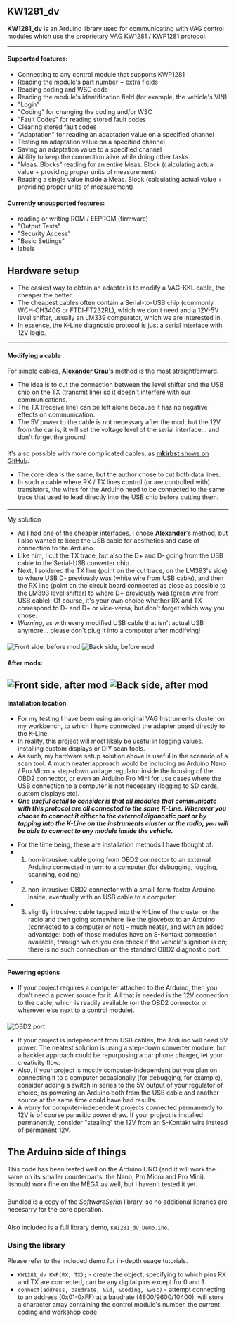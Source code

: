 ## KW1281_dv

**KW1281_dv** is an Arduino library used for communicating with VAG control modules which use the proprietary VAG KW1281 / KWP1281 protocol.

---

#### Supported features:
- Connecting to any control module that supports KWP1281
- Reading the module's part number + extra fields
- Reading coding and WSC code
- Reading the module's identification field (for example, the vehicle's VIN)
- "Login"
- "Coding" for changing the coding and/or WSC
- "Fault Codes" for reading stored fault codes
- Clearing stored fault codes
- "Adaptation" for reading an adaptation value on a specified channel
- Testing an adaptation value on a specified channel
- Saving an adaptation value to a specified channel
- Ability to keep the connection alive while doing other tasks
- "Meas. Blocks" reading for an entire Meas. Block (calculating actual value + providing proper units of measurement)
- Reading a single value inside a Meas. Block (calculating actual value + providing proper units of measurement)
#### Currently unsupported features:
- reading or writing ROM / EEPROM (firmware)
- "Output Tests"
- "Security Access"
- "Basic Settings"
- labels

## Hardware setup
+ The easiest way to obtain an adapter is to modify a VAG-KKL cable, the cheaper the better.
+ The cheapest cables often contain a Serial-to-USB chip (commonly WCH‑CH340G or FTDI‑FT232RL), which we don't need and a 12V-5V level shifter, usually an LM339 comparator, which we are interested in.
+ In essence, the K-Line diagnostic protocol is just a serial interface with 12V logic.
---
#### Modifying a cable
For simple cables, [**Alexander Grau**'s method](http://grauonline.de/wordpress/wp-content/uploads/obd_adapter_arduino.jpg) is the most straightforward.
- The idea is to cut the connection between the level shifter and the USB chip on the TX (transmit line) so it doesn't interfere with our communications.
- The TX (receive line) can be left alone because it has no negative effects on communication.
- The 5V power to the cable is not necessary after the mod, but the 12V from the car is, it will set the voltage level of the serial interface... and don't forget the ground!
####
It's also possible with more complicated cables, as [**mkirbst** shows on GitHub](https://github.com/mkirbst/lupo-gti-tripcomputer-kw1281).
- The core idea is the same, but the author chose to cut both data lines.
- In such a cable where RX / TX lines control (or are controlled with) transistors, the wires for the Arduino need to be connected to the same trace that used to lead directly into the USB chip before cutting them.
####
---
My solution
- As I had one of the cheaper interfaces, I chose **Alexander**'s method, but I also wanted to keep the USB cable for aesthetics and ease of connection to the Arduino.
- Like him, I cut the TX trace, but also the D+ and D- going from the USB cable to the Serial-USB converter chip.
- Next, I soldered the TX line (point on the cut trace, on the LM393's side) to where USB D- previously was (white wire from USB cable), and then the RX line (point on the circuit board connected as close as possible to the LM393 level shifter) to where D+ previously was (green wire from USB cable). Of course, it's your own choice whether RX and TX correspond to D- and D+ or vice-versa, but don't forget which way you chose.
- *Warning*, as with every modified USB cable that isn't actual USB anymore... please don't plug it into a computer after modifying!
####
![Front side, before mod](media/PCB_front-side_before.png)
![Back side, before mod](media/PCB_back-side_before.png)
#### After mods:
####
![Front side, after mod](media/PCB_front-side_after.png)
![Back side, after mod](media/PCB_back-side_after.png)
---
#### Installation location
- For my testing I have been using an original VAG Instruments cluster on my workbench, to which I have connected the adapter board directly to the K-Line.
- In reality, this project will most likely be useful in logging values, installing custom displays or DIY scan tools.
- As such, my hardware setup solution above is useful in the scenario of a scan tool. A much neater approach would be including an Arduino Nano / Pro Micro + step-down voltage regulator inside the housing of the OBD2 connector, or even an Arduino Pro Mini for use cases where the USB connection to a computer is not necessary (logging to SD cards, custom displays etc).
- ***One useful detail to consider is that all modules that communicate with this protocol are all connected to the same K-Line. Wherever you choose to connect it either to the external diganostic port or by tapping into the K-Line on the instruments cluster or the radio, you will be able to connect to any module inside the vehicle.***
+ For the time being, these are installation methods I have thought of:
+ 1. non-intrusive: cable going from OBD2 connector to an external Arduino connected in turn to a computer (for debugging, logging, scanning, coding)
+ 2. non-intrusive: OBD2 connector with a small-form-factor Arduino inside, eventually with an USB cable to a computer
+ 3. slightly intrusive: cable tapped into the K-Line of the cluster or the radio and then going somewhere like the glovebox to an Arduino  (connected to a computer or not) - much neater, and with an added advantage: both of those modules have an S-Kontakt connection available, through which you can check if the vehicle's ignition is on; there is no such connection on the standard OBD2 diagnostic port.
---
#### Powering options
- If your project requires a computer attached to the Arduino, then you don't need a power source for it. All that is needed is the 12V connection to the cable, which is readily available (on the OBD2 connector or wherever else next to a control module).
####
![OBD2 port](media/OBD2.png)
- If your project is independent from USB cables, the Arduino will need 5V power. The neatest solution is using a step-down converter module, but a hackier approach could be repurposing a car phone charger, let your creativity flow.
- Also, if your project is mostly computer-independent but you plan on connecting it to a computer occasionally (for debugging, for example), consider adding a switch in series to the 5V output of your regulator of choice, as powering an Arduino both from the USB cable and another source at the same time could have bad results.
- A worry for computer-independent projects connected permanently to 12V is of course parasitic power draw. If your project is installed permanently, consider "stealing" the 12V from an S-Kontakt wire instead of permanent 12V.

## The Arduino side of things
This code has been tested well on the Arduino UNO (and it will work the same on its smaller counterparts, the Nano, Pro Micro and Pro Mini). Itshould work fine on the MEGA as well, but I haven't tested it yet.
#####
Bundled is a copy of the *SoftwareSerial* library, so no additional libraries are necesarry for the core operation.
#####
Also included is a full library demo, `KW1281_dv_Demo.ino`.
### Using the library
Please refer to the included demo for in-depth usage tutorials.
- `KW1281_dv KWP(RX, TX);` - create the object, specifying to which pins RX and TX are connected, can be any digital pins except for 0 and 1
- `connect(address, baudrate, &id, &coding, &wsc)` - attempt connecting to an address (0x01-0xFF) at a baudrate (4800/9600/10400), will store a character array containing the control module's number, the current coding and workshop code